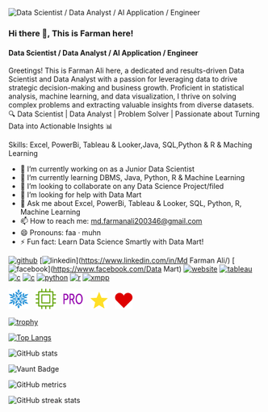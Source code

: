 ![Data Scientist / Data Analyst / AI Application / Engineer](https://media.licdn.com/dms/image/D5616AQGPmiCQjimK6g/profile-displaybackgroundimage-shrink_350_1400/0/1704217680044?e=1709769600&v=beta&t=zHE0XNJ95sxZs-1ZIWdTT7zVSinfJE6xsH6qdQHCBIk)
### Hi there 👋, This is Farman here!
#### Data Scientist / Data Analyst / AI Application / Engineer
Greetings! 
 This is Farman Ali here, a dedicated and results-driven Data Scientist and Data Analyst with a 
 passion for leveraging data to drive strategic decision-making and business growth. Proficient in 
 statistical analysis, machine learning, and data visualization, I thrive on solving complex problems 
 and extracting valuable insights from diverse datasets. 
🔍 Data Scientist | Data Analyst | Problem Solver | Passionate about Turning Data into Actionable 
 Insights 📊


Skills: Excel, PowerBi, Tableau & Looker,Java, SQL,Python & R & Maching Learning

- 🔭 I’m currently working on as a Junior Data Scientist 
- 🌱 I’m currently learning DBMS, Java, Python, R & Machine Learning 
- 👯 I’m looking to collaborate on any Data Science Project/filed 
- 🤔 I’m looking for help with Data Mart  
- 💬 Ask me about  Excel, PowerBi, Tableau & Looker, SQL, Python, R, Machine Learning 
- 📫 How to reach me: md.farmanali200346@gmail.com 
- 😄 Pronouns: faa · muhn 
- ⚡ Fun fact: Learn Data Science Smartly with Data Mart! 


[<img src='https://cdn.jsdelivr.net/npm/simple-icons@3.0.1/icons/github.svg' alt='github' height='40'>](https://github.com/Farman24476)  [<img src='https://cdn.jsdelivr.net/npm/simple-icons@3.0.1/icons/linkedin.svg' alt='linkedin' height='40'>](https://www.linkedin.com/in/Md Farman Ali/)  [<img src='https://cdn.jsdelivr.net/npm/simple-icons@3.0.1/icons/facebook.svg' alt='facebook' height='40'>](https://www.facebook.com/Data Mart)  [<img src='https://cdn.jsdelivr.net/npm/simple-icons@3.0.1/icons/icloud.svg' alt='website' height='40'>](https://farman24476.github.io/developer-portfolio/)  [<img src='https://cdn.jsdelivr.net/npm/simple-icons@3.0.1/icons/tableau.svg' alt='tableau' height='40'>](https://www.google.com/url?sa=i&url=https%3A%2F%2Fwww.facebook.com%2FTableauAPAC%2F&psig=AOvVaw1EHNArLLZHfL7McXlDfOX5&ust=1704306721162000&source=images&cd=vfe&ved=0CBIQjRxqFwoTCJjvg7-rv4MDFQAAAAAdAAAAABAE)  [<img src='https://cdn.jsdelivr.net/npm/simple-icons@3.0.1/icons/c.svg' alt='c' height='40'>](https://www.google.com/url?sa=i&url=https%3A%2F%2Fuxwing.com%2Fc-program-icon%2F&psig=AOvVaw1GR3jUIYupvRGsEZOwetPr&ust=1704306679054000&source=images&cd=vfe&ved=0CBIQjRxqFwoTCPDv46Wrv4MDFQAAAAAdAAAAABAE)  [<img src='https://cdn.jsdelivr.net/npm/simple-icons@3.0.1/icons/c.svg' alt='c' height='40'>](https://www.google.com/url?sa=i&url=https%3A%2F%2Fwww.pngwing.com%2Fen%2Ffree-png-nwvsu&psig=AOvVaw2xolK88dP9vygIoTDgbPUB&ust=1704306762774000&source=images&cd=vfe&ved=0CBIQjRxqFwoTCJj5o8-rv4MDFQAAAAAdAAAAABAE)  [<img src='https://cdn.jsdelivr.net/npm/simple-icons@3.0.1/icons/python.svg' alt='python' height='40'>](https://www.google.com/url?sa=i&url=https%3A%2F%2Fwww.python.org%2Fcommunity%2Flogos%2F&psig=AOvVaw0T_QsEt8SPEmYr5QTTqprC&ust=1704306796834000&source=images&cd=vfe&ved=0CBIQjRxqFwoTCNDlsd2rv4MDFQAAAAAdAAAAABAE)  [<img src='https://cdn.jsdelivr.net/npm/simple-icons@3.0.1/icons/r.svg' alt='r' height='40'>](https://www.google.com/url?sa=i&url=https%3A%2F%2Fen.m.wikipedia.org%2Fwiki%2FFile%3AR_logo.svg&psig=AOvVaw21GR7uM0JtLz1QcYUB6WsU&ust=1704306820389000&source=images&cd=vfe&ved=0CBIQjRxqFwoTCPC-1Oerv4MDFQAAAAAdAAAAABAE)  [<img src='https://cdn.jsdelivr.net/npm/simple-icons@3.0.1/icons/xmpp.svg' alt='xmpp' height='40'>](https://www.google.com/url?sa=i&url=https%3A%2F%2Ficonarchive.com%2Fshow%2Fpapirus-apps-icons-by-papirus-team%2Fxampp-icon.html&psig=AOvVaw34CTbp9vlC6uT4Le_2Rmrc&ust=1704306850852000&source=images&cd=vfe&ved=0CBIQjRxqFwoTCMjSjPWrv4MDFQAAAAAdAAAAABAE)  

<a href='https://archiveprogram.github.com/'><img src='https://raw.githubusercontent.com/acervenky/animated-github-badges/master/assets/acbadge.gif' width='40' height='40'></a> <a href='https://docs.github.com/en/developers'><img src='https://raw.githubusercontent.com/acervenky/animated-github-badges/master/assets/devbadge.gif' width='40' height='40'></a> <a href='https://github.com/pricing'><img src='https://raw.githubusercontent.com/acervenky/animated-github-badges/master/assets/pro.gif' width='40' height='40'></a> <a href='https://stars.github.com/'><img src='https://raw.githubusercontent.com/acervenky/animated-github-badges/master/assets/starbadge.gif' width='35' height='35'></a> <a href='https://docs.github.com/en/github/supporting-the-open-source-community-with-github-sponsors'><img src='https://raw.githubusercontent.com/acervenky/animated-github-badges/master/assets/sponsorbadge.gif' width='35' height='35'></a> 

[![trophy](https://github-profile-trophy.vercel.app/?username=Farman24476)](https://github.com/ryo-ma/github-profile-trophy)

[![Top Langs](https://github-readme-stats.vercel.app/api/top-langs/?username=Farman24476)](https://github.com/anuraghazra/github-readme-stats)

![GitHub stats](https://github-readme-stats.vercel.app/api?username=Farman24476&show_icons=true&count_private=true)  

![Vaunt Badge](https://api.vaunt.dev/v1/github/entities/Farman24476/contributions?format=svg&private=true)  

![GitHub metrics](https://metrics.lecoq.io/Farman24476)  

![GitHub streak stats](https://streak-stats.demolab.com/?user=Farman24476)  

